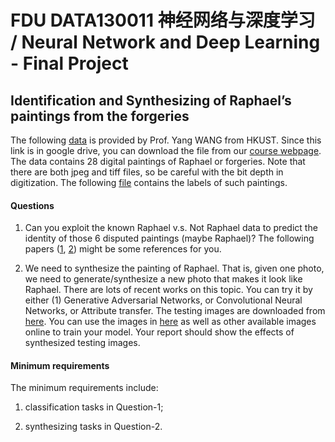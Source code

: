 # FDU DATA130011 神经网络与深度学习 / Neural Network and Deep Learning - Final Project

## Identification and Synthesizing of Raphael’s paintings from the forgeries

The following [data](https://drive.google.com/folderview?id=0B-yDtwSjhaSCZ2FqN3AxQ3NJNTA&usp=sharing) is provided by Prof. Yang WANG from HKUST. Since this link is in google drive, you can download the file from our [course webpage](http://www.sdspeople.fudan.edu.cn/fuyanwei/course/projects/final_project/Raphael.zip). The data contains 28 digital paintings of Raphael or forgeries. Note that there are both jpeg and tiff files, so be careful with the bit depth in digitization. The following [file](https://docs.google.com/document/d/1tMaaSIrYwNFZZ2cEJdx1DfFscIfERd5Dp2U7K1ekjTI/edit) contains the labels of such paintings.

#### Questions

1. Can you exploit the known Raphael v.s. Not Raphael data to predict the identity of those 6 disputed paintings (maybe Raphael)? The following papers ([1](http://www.sdspeople.fudan.edu.cn/fuyanwei/course/projects/final_project/artistic_poster.pdf), [2](http://dx.doi.org/10.1016/j.acha.2015.11.005)) might be some references for you.

2. We need to synthesize the painting of Raphael. That is, given one photo, we need to generate/synthesize a new photo that makes it look like Raphael. There are lots of recent works on this topic. You can try it by either (1) Generative Adversarial Networks, or Convolutional Neural Networks, or Attribute transfer. The testing images are downloaded from [here](http://www.sdspeople.fudan.edu.cn/fuyanwei/course/projects/final_project/test_images.zip). You can use the images in [here](http://www.sdspeople.fudan.edu.cn/fuyanwei/course/projects/final_project/Raphael.zip) as well as other available images online to train your model. Your report should show the effects of synthesized testing images.

#### Minimum requirements

The minimum requirements include:

1. classification tasks in Question-1;

2. synthesizing tasks in Question-2.
